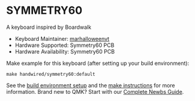 # SYMMETRY60

A keyboard inspired by Boardwalk

* Keyboard Maintainer: [marhalloweenvt](https://github.com/marhalloweenvt)
* Hardware Supported: Symmetry60 PCB
* Hardware Availability: Symmetry60 PCB

Make example for this keyboard (after setting up your build environment):

    make handwired/symmetry60:default

See the [build environment setup](https://docs.qmk.fm/#/getting_started_build_tools) and the [make instructions](https://docs.qmk.fm/#/getting_started_make_guide) for more information. Brand new to QMK? Start with our [Complete Newbs Guide](https://docs.qmk.fm/#/newbs).
